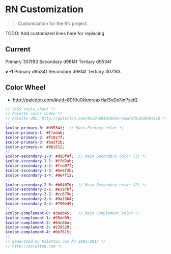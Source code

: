 # RN Customization
> Customization for the RN project.

TODO: Add customized lines here for replacing

## Current
Primary   307f83
Secondary d98f4f
Tertiary  d9534f

**v -1**
Primary   d9534f
Secondary d98f4f
Tertiary  307f83

## Color Wheel
- http://paletton.com/#uid=6010u0kkmreaxHafSvDoNnPseiQ
```sass
// SASS style sheet */
// Palette color codes */
// Palette URL: http://paletton.com/#uid=6010u0kkmreaxHafSvDoNnPseiQ */
//
$color-primary-0: #d9534f;	// Main Primary color */
$color-primary-1: #ffadab;
$color-primary-2: #fc827f;
$color-primary-3: #be2f2b;
$color-primary-4: #961512;
//
$color-secondary-1-0: #d98f4f;	// Main Secondary color (1) */
$color-secondary-1-1: #ffd2ab;
$color-secondary-1-2: #fcb97f;
$color-secondary-1-3: #be6f2b;
$color-secondary-1-4: #964f12;
//
$color-secondary-2-0: #b0407d;	// Main Secondary color (2) */
$color-secondary-2-1: #e197bf;
$color-secondary-2-2: #cc679e;
$color-secondary-2-3: #9a2364;
$color-secondary-2-4: #790e49;
//
$color-complement-0: #3eab45;	// Main Complement color */
$color-complement-1: #95dd99;
$color-complement-2: #64c66a;
$color-complement-3: #229529;
$color-complement-4: #0e7615;
//
// Generated by Paletton.com Â© 2002-2014 */
// http://paletton.com */
```
